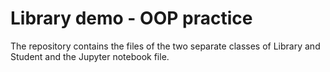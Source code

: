 # Library demo - OOP practice

The repository contains the files of the two separate classes of Library and Student and the Jupyter notebook file.
